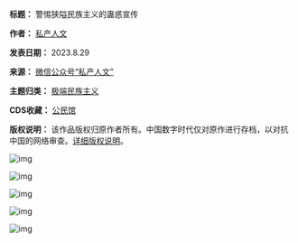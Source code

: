 

**标题：** 警惕狭隘民族主义的蛊惑宣传  

**作者：** [私产人文](https://chinadigitaltimes.net/space/私产人文)  

**发表日期：** 2023.8.29  

**来源：** [微信公众号“私产人文”](https://web.archive.org/web/20230829132752/https://mp.weixin.qq.com/s/EQYvgQUJAzA10TSyJ_MQKw)  

**主题归类：** [极端民族主义](https://chinadigitaltimes.net/space/极端民族主义)  

**CDS收藏：** [公民馆](https://chinadigitaltimes.net/space/%E5%85%AC%E6%B0%91%E9%A6%86)  

**版权说明：** 该作品版权归原作者所有。中国数字时代仅对原作进行存档，以对抗中国的网络审查。[详细版权说明](https://chinadigitaltimes.net/chinese/copyright)。


![img](https://chinadigitaltimes.net/chinese/files/2023/08/post-699755-64edf1204f082.png)


![img](https://chinadigitaltimes.net/chinese/files/2023/08/post-699755-64edf1212fa38.)


![img](https://chinadigitaltimes.net/chinese/files/2023/08/post-699755-64edf1227c197.png)


![img](https://chinadigitaltimes.net/chinese/files/2023/08/post-699755-64edf12365f23.)


![img](https://chinadigitaltimes.net/chinese/files/2023/08/post-699755-64edf1247b5f1.png)

